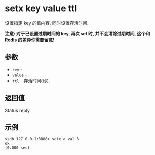 # setx key value ttl

设置指定 key 的值内容, 同时设置存活时间.

__注意: 对于已设置过期时间的 key, 再次 set 时, 并不会清除过期时间, 这个和 Redis 的差异你需要留意!__

## 参数

* `key` - 
* `value` - 
* `ttl` - 存活时间(秒).

## 返回值

Status reply.

## 示例

	ssdb 127.0.0.1:8888> setx a val 3
	ok
	(0.000 sec)
